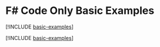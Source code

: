 # F# Code Only Basic Examples

[!INCLUDE [basic-examples](../../../includes/manual/examples/basic-examples-intro.md)]

[!INCLUDE [basic-examples](../../../includes/manual/examples/basic-examples-outro.md)]